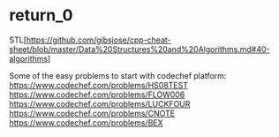 # return_0

STL[https://github.com/gibsjose/cpp-cheat-sheet/blob/master/Data%20Structures%20and%20Algorithms.md#40-algorithms]

Some of the easy problems to start with codechef platform:
https://www.codechef.com/problems/HS08TEST
https://www.codechef.com/problems/FLOW006
https://www.codechef.com/problems/LUCKFOUR
https://www.codechef.com/problems/CNOTE
https://www.codechef.com/problems/BEX
